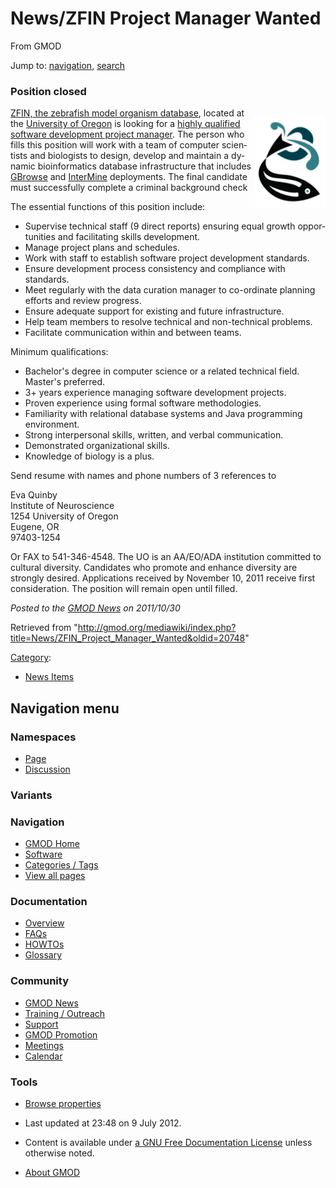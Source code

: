<div id="mw-page-base" class="noprint">

</div>

<div id="mw-head-base" class="noprint">

</div>

<div id="content" class="mw-body" role="main">

<span id="top"></span>

<div id="mw-js-message" style="display:none;">

</div>



# <span dir="auto">News/ZFIN Project Manager Wanted</span>

<div id="bodyContent">

<div id="siteSub">

From GMOD

</div>

<div id="contentSub">

</div>

<div id="jump-to-nav" class="mw-jump">

Jump to: [navigation](#mw-navigation), [search](#p-search)

</div>

<div id="mw-content-text" class="mw-content-ltr" lang="en" dir="ltr">

### <span id="Position_closed" class="mw-headline">Position closed</span>

<div style="float:right">

<a href="http://hr.uoregon.edu/jobs/unclassified.php?id=3656"
rel="nofollow" title="ZFIN is hiring"><img
src="../../mediawiki/images/2/24/ZFINLogo.png" width="115" height="146"
alt="ZFIN is hiring" /></a>

</div>

<a href="http://zfin.org" class="external text" rel="nofollow">ZFIN, the
zebrafish model organism database</a>, located at the
<a href="http://uoregon.edu/" class="external text"
rel="nofollow">University of Oregon</a> is looking for a
<a href="http://hr.uoregon.edu/jobs/unclassified.php?id=3656"
class="external text" rel="nofollow">highly qualified software
development project manager</a>. The person who fills this position will
work with a team of computer scientists and biologists to design,
develop and maintain a dynamic bioinformatics database infrastructure
that includes [GBrowse](../GBrowse.1 "GBrowse") and
[InterMine](../InterMine "InterMine") deployments. The final candidate
must successfully complete a criminal background check

The essential functions of this position include:

- Supervise technical staff (9 direct reports) ensuring equal growth
  opportunities and facilitating skills development.
- Manage project plans and schedules.
- Work with staff to establish software project development standards.
- Ensure development process consistency and compliance with standards.
- Meet regularly with the data curation manager to co-ordinate planning
  efforts and review progress.
- Ensure adequate support for existing and future infrastructure.
- Help team members to resolve technical and non-technical problems.
- Facilitate communication within and between teams.

Minimum qualifications:

- Bachelor's degree in computer science or a related technical field.
  Master's preferred.
- 3+ years experience managing software development projects.
- Proven experience using formal software methodologies.
- Familiarity with relational database systems and Java programming
  environment.
- Strong interpersonal skills, written, and verbal communication.
- Demonstrated organizational skills.
- Knowledge of biology is a plus.

Send resume with names and phone numbers of 3 references to

<div class="indent">

Eva Quinby  
Institute of Neuroscience  
1254 University of Oregon  
Eugene, OR  
97403-1254

</div>

Or FAX to 541-346-4548. The UO is an AA/EO/ADA institution committed to
cultural diversity. Candidates who promote and enhance diversity are
strongly desired. Applications received by November 10, 2011 receive
first consideration. The position will remain open until filled.

  

<div class="newsfooter">

*Posted to the [GMOD News](../GMOD_News "GMOD News") on 2011/10/30*

</div>

</div>

<div class="printfooter">

Retrieved from
"<http://gmod.org/mediawiki/index.php?title=News/ZFIN_Project_Manager_Wanted&oldid=20748>"

</div>

<div id="catlinks" class="catlinks">

<div id="mw-normal-catlinks" class="mw-normal-catlinks">

[Category](../Special:Categories "Special:Categories"):

- [News Items](../Category:News_Items "Category:News Items")

</div>

</div>

<div class="visualClear">

</div>

</div>

</div>

<div id="mw-navigation">

## Navigation menu

<div id="mw-head">



<div id="left-navigation">

<div id="p-namespaces" class="vectorTabs" role="navigation"
aria-labelledby="p-namespaces-label">

### Namespaces

- <span id="ca-nstab-main"><a href="ZFIN_Project_Manager_Wanted" accesskey="c"
  title="View the content page [c]">Page</a></span>
- <span id="ca-talk"><a
  href="http://gmod.org/mediawiki/index.php?title=Talk:News/ZFIN_Project_Manager_Wanted&amp;action=edit&amp;redlink=1"
  accesskey="t"
  title="Discussion about the content page [t]">Discussion</a></span>

</div>

<div id="p-variants" class="vectorMenu emptyPortlet" role="navigation"
aria-labelledby="p-variants-label">

### 

### Variants[](#)

<div class="menu">

</div>

</div>

</div>





</div>

</div>

</div>

<div id="mw-panel">

<div id="p-logo" role="banner">

<a href="../Main_Page"
style="background-image: url(../../images/GMOD-cogs.png);"
title="Visit the main page"></a>

</div>

<div id="p-Navigation" class="portal" role="navigation"
aria-labelledby="p-Navigation-label">

### Navigation

<div class="body">

- <span id="n-GMOD-Home">[GMOD Home](../Main_Page)</span>
- <span id="n-Software">[Software](../GMOD_Components)</span>
- <span id="n-Categories-.2F-Tags">[Categories /
  Tags](../Categories)</span>
- <span id="n-View-all-pages">[View all
  pages](../Special:AllPages)</span>

</div>

</div>

<div id="p-Documentation" class="portal" role="navigation"
aria-labelledby="p-Documentation-label">

### Documentation

<div class="body">

- <span id="n-Overview">[Overview](../Overview)</span>
- <span id="n-FAQs">[FAQs](../Category:FAQ)</span>
- <span id="n-HOWTOs">[HOWTOs](../Category:HOWTO)</span>
- <span id="n-Glossary">[Glossary](../Glossary)</span>

</div>

</div>

<div id="p-Community" class="portal" role="navigation"
aria-labelledby="p-Community-label">

### Community

<div class="body">

- <span id="n-GMOD-News">[GMOD News](../GMOD_News)</span>
- <span id="n-Training-.2F-Outreach">[Training /
  Outreach](../Training_and_Outreach)</span>
- <span id="n-Support">[Support](../Support)</span>
- <span id="n-GMOD-Promotion">[GMOD Promotion](../GMOD_Promotion)</span>
- <span id="n-Meetings">[Meetings](../Meetings)</span>
- <span id="n-Calendar">[Calendar](../Calendar)</span>

</div>

</div>

<div id="p-tb" class="portal" role="navigation"
aria-labelledby="p-tb-label">

### Tools

<div class="body">


- <span id="t-smwbrowselink"><a href="../Special:Browse/News-2FZFIN_Project_Manager_Wanted"
  rel="smw-browse">Browse properties</a></span>


</div>

</div>

</div>

</div>

<div id="footer" role="contentinfo">

- <span id="footer-info-lastmod">Last updated at 23:48 on 9 July
  2012.</span>
<!-- - <span id="footer-info-viewcount">8,332 page views.</span> -->
- <span id="footer-info-copyright">Content is available under
  <a href="http://www.gnu.org/licenses/fdl-1.3.html" class="external"
  rel="nofollow">a GNU Free Documentation License</a> unless otherwise
  noted.</span>

<!-- -->

- <span id="footer-places-about">[About
  GMOD](../GMOD:About "GMOD:About")</span>

<!-- -->






</div>

